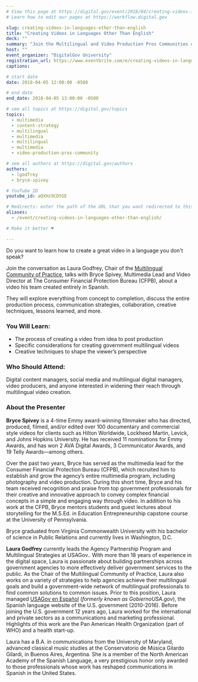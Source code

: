 ```yaml
---
# View this page at https://digital.gov/event/2018/04/creating-videos-in-languages-other-than
# Learn how to edit our pages at https://workflow.digital.gov

slug: creating-videos-in-languages-other-than-english
title: "Creating Videos in Languages Other Than English"
deck: ""
summary: "Join the Multilingual and Video Production Pros Communities of Practice for a talk about a video the CFPB created, for a Spanish speaking audience."
host: ""
event_organizer: "DigitalGov University"
registration_url: https://www.eventbrite.com/e/creating-videos-in-languages-other-than-english-registration-44340580871
captions: 

# start date
date: 2018-04-05 12:00:00 -0500

# end date
end_date: 2018-04-05 13:00:00 -0500

# see all topics at https://digital.gov/topics
topics: 
  - multimedia
  - content-strategy
  - multilingual
  - multimedia
  - multilingual
  - multimedia
  - video-production-pros-community

# see all authors at https://digital.gov/authors
authors: 
  - lgodfrey
  - bryce-spivey

# YouTube ID
youtube_id: aQXHz9CDtGE

# Redirects: enter the path of the URL that you want redirected to this page
aliases: 
  - /event/creating-videos-in-languages-other-than-english/

# Make it better ♥

---
```


Do you want to learn how to create a great video in a language you don't speak?

Join the conversation as Laura Godfrey, Chair of the [Multilingual Community of Practice](https://www.digitalgov.gov/communities/multilingual/), talks with Bryce Spivey, Multimedia Lead and Video Director at The Consumer Financial Protection Bureau (CFPB), about a video his team created entirely in Spanish.

They will explore everything from concept to completion, discuss the entire production process, communication strategies, collaboration, creative techniques, lessons learned, and more.

### You Will Learn:

- The process of creating a video from idea to post production
- Specific considerations for creating government multilingual videos
- Creative techniques to shape the viewer’s perspective

### Who Should Attend:

Digital content managers, social media and multilingual digital managers, video producers, and anyone interested in widening their reach through multilingual video creation.

### About the Presenter

**Bryce Spivey** is a 4-time Emmy award-winning filmmaker who has directed, produced, filmed, and/or edited over 100 documentary and commercial style videos for clients such as Hilton Worldwide, Lockheed Martin, Levick, and Johns Hopkins University. He has received 11 nominations for Emmy Awards, and has won 2 AVA Digital Awards, 3 Communicator Awards, and 19 Telly Awards—among others.

Over the past two years, Bryce has served as the multimedia lead for the Consumer Financial Protection Bureau (CFPB), which recruited him to establish and grow the agency’s entire multimedia program, including photography and video production. During this short time, Bryce and his team received recognition and praise from top government professionals for their creative and innovative approach to convey complex financial concepts in a simple and engaging way through video. In addition to his work at the CFPB, Bryce mentors students and guest lectures about storytelling for the M.S.Ed. in Education Entrepreneurship capstone course at the University of Pennsylvania.

Bryce graduated from Virginia Commonwealth University with his bachelor of science in Public Relations and currently lives in Washington, D.C.

**Laura Godfrey** currently leads the Agency Partnership Program and Multilingual Strategies at USAGov.. With more than 18 years of experience in the digital space, Laura is passionate about building partnerships across government agencies to more effectively deliver government services to the public. As the Chair of the Multilingual Community of Practice, Laura also works on a variety of strategies to help agencies achieve their multilingual goals and build a government-wide network of multilingual professionals to find common solutions to common issues. Prior to this position, Laura managed [USAGov en Espa&#241;ol](https://www.usa.gov/espanol/) (_formerly known as GobiernoUSA.gov_), the Spanish language website of the U.S. government (2010-2016). Before joining the U.S. government 12 years ago, Laura worked for the international and private sectors as a communications and marketing professional. Highlights of this work are the Pan American Health Organization (part of WHO) and a health start-up.

Laura has a B.A. in communications from the University of Maryland, advanced classical music studies at the Conservatorio de Música Gilardo Gilardi, in Buenos Aires, Argentina. She is a member of the North American Academy of the Spanish Language, a very prestigious honor only awarded to those professionals whose work has reshaped communications in Spanish in the United States.
